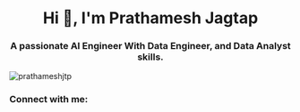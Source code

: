 <h1 align="center">Hi 👋, I'm Prathamesh Jagtap</h1>
<h3 align="center">A passionate AI Engineer With Data Engineer, and Data Analyst skills.</h3>

<p align="left"> <img src="https://komarev.com/ghpvc/?username=prathameshjtp&label=Profile%20views&color=0e75b6&style=flat" alt="prathameshjtp" /> </p>

<h3 align="left">Connect with me:</h3>
<p align="left">
</p>
